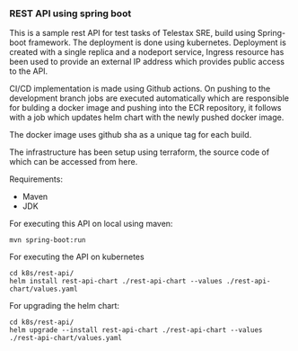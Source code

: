 ### REST API using spring boot

This is a sample rest API for test tasks of Telestax SRE, build using Spring-boot framework. The deployment is done using kubernetes.
Deployment is created with a single replica and a nodeport service, Ingress resource has been used to provide an external IP address which provides public access to the API.

CI/CD implementation is made using Github actions. On pushing to the development branch jobs are executed automatically which are responsible for bulding a docker image and pushing into the ECR repository, it follows with a job which updates helm chart with the newly pushed docker image.

The docker image uses github sha as a unique tag for each build.

The infrastructure has been setup using terraform, the source code of which can be accessed from here.

Requirements:

* Maven
* JDK

For executing this API on local using maven:

```
mvn spring-boot:run
```

For executing the API on kubernetes
```
cd k8s/rest-api/
helm install rest-api-chart ./rest-api-chart --values ./rest-api-chart/values.yaml
```

For upgrading the helm chart:
```
cd k8s/rest-api/
helm upgrade --install rest-api-chart ./rest-api-chart --values ./rest-api-chart/values.yaml
```
